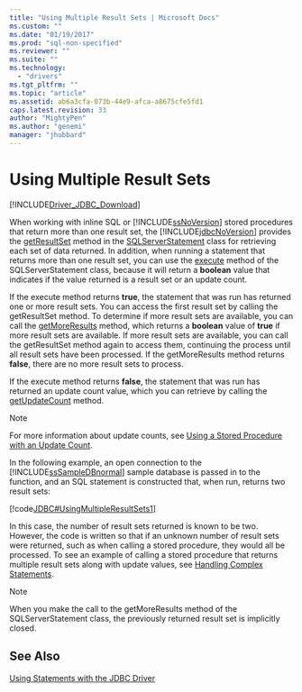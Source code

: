 ```yaml
---
title: "Using Multiple Result Sets | Microsoft Docs"
ms.custom: ""
ms.date: "01/19/2017"
ms.prod: "sql-non-specified"
ms.reviewer: ""
ms.suite: ""
ms.technology: 
  - "drivers"
ms.tgt_pltfrm: ""
ms.topic: "article"
ms.assetid: ab6a3cfa-073b-44e9-afca-a8675cfe5fd1
caps.latest.revision: 33
author: "MightyPen"
ms.author: "genemi"
manager: "jhubbard"
---
```

# Using Multiple Result Sets
[!INCLUDE[Driver_JDBC_Download](../../includes/driver_jdbc_download.md)]

  When working with inline SQL or [!INCLUDE[ssNoVersion](../../includes/ssnoversion_md.md)] stored procedures that return more than one result set, the [!INCLUDE[jdbcNoVersion](../../includes/jdbcnoversion_md.md)] provides the [getResultSet](../../connect/jdbc/reference/getresultset-method-sqlserverstatement.md) method in the [SQLServerStatement](../../connect/jdbc/reference/sqlserverstatement-class.md) class for retrieving each set of data returned. In addition, when running a statement that returns more than one result set, you can use the [execute](../../connect/jdbc/reference/execute-method-sqlserverstatement.md) method of the SQLServerStatement class, because it will return a **boolean** value that indicates if the value returned is a result set or an update count.  
  
 If the execute method returns **true**, the statement that was run has returned one or more result sets. You can access the first result set by calling the getResultSet method. To determine if more result sets are available, you can call the [getMoreResults](../../connect/jdbc/reference/getmoreresults-method-sqlserverstatement.md) method, which returns a **boolean** value of **true** if more result sets are available. If more result sets are available, you can call the getResultSet method again to access them, continuing the process until all result sets have been processed. If the getMoreResults method returns **false**, there are no more result sets to process.  
  
 If the execute method returns **false**, the statement that was run has returned an update count value, which you can retrieve by calling the [getUpdateCount](../../connect/jdbc/reference/getupdatecount-method-sqlserverstatement.md) method.  
  
> [!NOTE]  
>  For more information about update counts, see [Using a Stored Procedure with an Update Count](../../connect/jdbc/using-a-stored-procedure-with-an-update-count.md).  
  
 In the following example, an open connection to the [!INCLUDE[ssSampleDBnormal](../../includes/sssampledbnormal_md.md)] sample database is passed in to the function, and an SQL statement is constructed that, when run, returns two result sets:  
  
 [!code[JDBC#UsingMultipleResultSets1](../../connect/jdbc/codesnippet/Java/using-multiple-result-sets_1.java)]  
  
 In this case, the number of result sets returned is known to be two. However, the code is written so that if an unknown number of result sets were returned, such as when calling a stored procedure, they would all be processed. To see an example of calling a stored procedure that returns multiple result sets along with update values, see [Handling Complex Statements](../../connect/jdbc/handling-complex-statements.md).  
  
> [!NOTE]  
>  When you make the call to the getMoreResults method of the SQLServerStatement class, the previously returned result set is implicitly closed.  
  
## See Also  
 [Using Statements with the JDBC Driver](../../connect/jdbc/using-statements-with-the-jdbc-driver.md)  
  
  